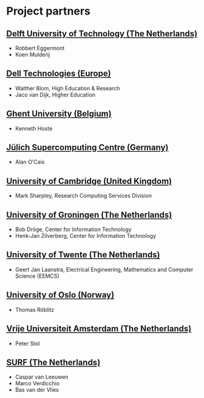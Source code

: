 # Project partners

## [Delft University of Technology (The Netherlands)](https://www.tudelft.nl)
* Robbert Eggermont
* Koen Mulderij

## [Dell Technologies (Europe)](https://www.dell.com/)
* Walther Blom, High Education & Research
* Jaco van Dijk, Higher Education

## [Ghent University (Belgium)](https://www.ugent.be/hpc/en)
* Kenneth Hoste

## [Jülich Supercomputing Centre (Germany)](https://www.fz-juelich.de/ias/jsc/)
* Alan O'Cais

## [University of Cambridge (United Kingdom)](https://www.cam.ac.uk/)
* Mark Sharpley, Research Computing Services Division

## [University of Groningen (The Netherlands)](https://www.rug.nl/)
* Bob Dröge, Center for Information Technology
* Henk-Jan Zilverberg, Center for Information Technology

## [University of Twente (The Netherlands)](https://www.utwente.nl/)
* Geert Jan Laanstra, Electrical Engineering, Mathematics and Computer Science (EEMCS)

## [University of Oslo (Norway)](https://www.uio.no/)
* Thomas Röblitz

## [Vrije Universiteit Amsterdam (The Netherlands)](https://www.vu.nl/)
* Peter Stol

## [SURF (The Netherlands)](https://www.surf.nl/en/expertises/compute-services)
* Caspar van Leeuwen
* Marco Verdicchio
* Bas van der Vlies
